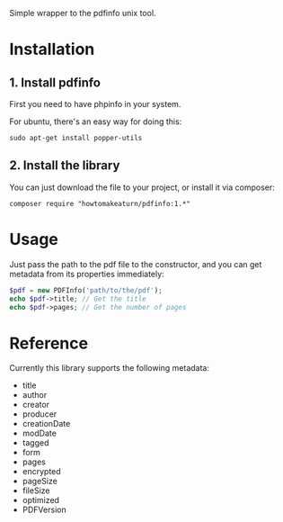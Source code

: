Simple wrapper to the pdfinfo unix tool.

# Installation

## 1. Install pdfinfo

First you need to have phpinfo in your system.

For ubuntu, there's an easy way for doing this:
```
sudo apt-get install popper-utils
```

## 2. Install the library
You can just download the file to your project, or install it via composer:
```
composer require "howtomakeaturn/pdfinfo:1.*"
```

# Usage
Just pass the path to the pdf file to the constructor, and you can get metadata from its properties immediately:

```php
$pdf = new PDFInfo('path/to/the/pdf');
echo $pdf->title; // Get the title
echo $pdf->pages; // Get the number of pages
```

# Reference

Currently this library supports the following metadata:

* title
* author
* creator
* producer
* creationDate
* modDate
* tagged
* form
* pages
* encrypted
* pageSize
* fileSize
* optimized
* PDFVersion
